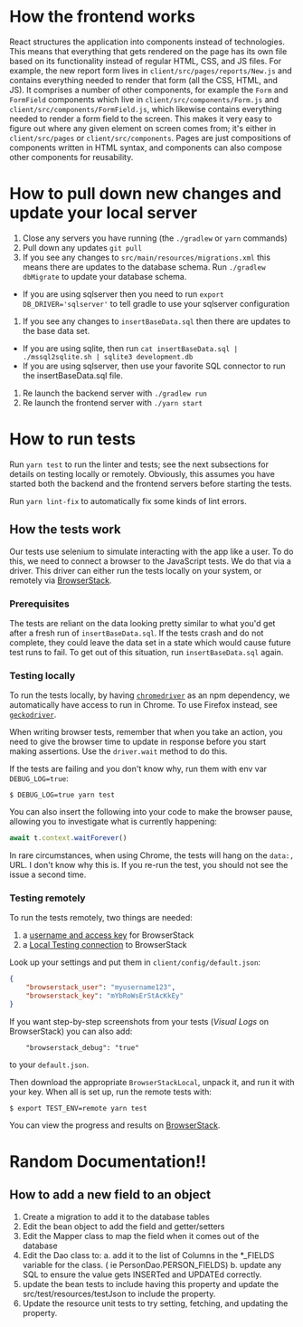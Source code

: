 # How the frontend works
React structures the application into components instead of technologies. This means that everything that gets rendered on the page has its own file based on its functionality instead of regular HTML, CSS, and JS files. For example, the new report form lives in `client/src/pages/reports/New.js` and contains everything needed to render that form (all the CSS, HTML, and JS). It comprises a number of other components, for example the `Form` and `FormField` components which live in `client/src/components/Form.js` and `client/src/components/FormField.js`, which likewise contains everything needed to render a form field to the screen. This makes it very easy to figure out where any given element on screen comes from; it's either in `client/src/pages` or `client/src/components`. Pages are just compositions of components written in HTML syntax, and components can also compose other components for reusability.

# How to pull down new changes and update your local server
1. Close any servers you have running (the `./gradlew` or `yarn` commands)
1. Pull down any updates `git pull`
1. If you see any changes to `src/main/resources/migrations.xml` this means there are updates to the database schema.  Run `./gradlew dbMigrate` to update your database schema.
  - If you are using sqlserver then you need to run `export DB_DRIVER='sqlserver'` to tell gradle to use your sqlserver configuration
1. If you see any changes to `insertBaseData.sql` then there are updates to the base data set.
  - If you are using sqlite, then run `cat insertBaseData.sql | ./mssql2sqlite.sh | sqlite3 development.db`
  - If you are using sqlserver, then use your favorite SQL connector to run the insertBaseData.sql file.
1. Re launch the backend server with `./gradlew run`
1. Re launch the frontend server with `./yarn start`

# How to run tests
Run `yarn test` to run the linter and tests; see the next subsections for details on testing locally or remotely. Obviously, this assumes you have started both the backend and the frontend servers before starting the tests.

Run `yarn lint-fix` to automatically fix some kinds of lint errors.

## How the tests work
Our tests use selenium to simulate interacting with the app like a user. To do this, we need to connect a browser to the JavaScript tests. We do that via a driver.
This driver can either run the tests locally on your system, or remotely via [BrowserStack](https://www.browserstack.com/).

### Prerequisites
The tests are reliant on the data looking pretty similar to what you'd get after a fresh run of `insertBaseData.sql`. If the tests crash and do not complete, they could leave the data set in a state which would cause future test runs to fail. To get out of this situation, run `insertBaseData.sql` again.

### Testing locally
To run the tests locally, by having [`chromedriver`](https://www.npmjs.com/package/chromedriver) as an npm dependency, we automatically have access to run in Chrome. To use Firefox instead, see [`geckodriver`](https://www.npmjs.com/package/geckodriver).

When writing browser tests, remember that when you take an action, you need to give the browser time to update in response before you start making assertions. Use the `driver.wait` method to do this.

If the tests are failing and you don't know why, run them with env var `DEBUG_LOG=true`:

```
$ DEBUG_LOG=true yarn test
```

You can also insert the following into your code to make the browser pause, allowing you to investigate what is currently happening:

```js
await t.context.waitForever()
```

In rare circumstances, when using Chrome, the tests will hang on the `data:,` URL. I don't know why this is. If you re-run the test, you should not see the issue a second time.

### Testing remotely
To run the tests remotely, two things are needed:
1. a [username and access key](https://www.browserstack.com/accounts/settings) for BrowserStack
1. a [Local Testing connection](https://www.browserstack.com/local-testing#command-line) to BrowserStack

Look up your settings and put them in `client/config/default.json`:
```json
{
	"browserstack_user": "myusername123",
	"browserstack_key": "mYbRoWsErStAcKkEy"
}
```
If you want step-by-step screenshots from your tests (_Visual Logs_ on BrowserStack) you can also add:
```
	"browserstack_debug": "true"
```
to your `default.json`.

Then download the appropriate `BrowserStackLocal`, unpack it, and run it with your key.
When all is set up, run the remote tests with:
```
$ export TEST_ENV=remote yarn test
```
You can view the progress and results on [BrowserStack](https://www.browserstack.com/automate).

# Random Documentation!!

## How to add a new field to an object

1. Create a migration to add it to the database tables
1. Edit the bean object to add the field and getter/setters
1. Edit the Mapper class to map the field when it comes out of the database
1. Edit the Dao class to:
  a. add it to the list of Columns in the *_FIELDS variable for the class. ( ie PersonDao.PERSON_FIELDS)
  b. update any SQL to ensure the value gets INSERTed and UPDATEd correctly.
1. update the bean tests to include having this property and update the src/test/resources/testJson to include the property.
1. Update the resource unit tests to try setting, fetching, and updating the property.
